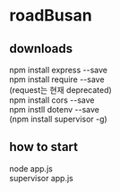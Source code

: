 <h1>roadBusan</h1>

<h2>downloads</h2>
npm install express --save<br>
npm install require --save<br>
(request는 현재 deprecated)<br>
npm install cors --save<br>
npm instll dotenv --save<br>
(npm install supervisor -g)

<h2>how to start</h2>
node app.js<br>
supervisor app.js
